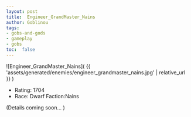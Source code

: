```yaml
---
layout: post
title:  Engineer_GrandMaster_Nains
author: Goblinou
tags:
- gobs-and-gods
- gameplay
- gobs
toc:  false
---
```


![Engineer_GrandMaster_Nains]( {{ 'assets/generated/enemies/engineer_grandmaster_nains.jpg' | relative_url }} )
- Rating: 1704
- Race: Dwarf  Faction:Nains

(Details coming soon... )